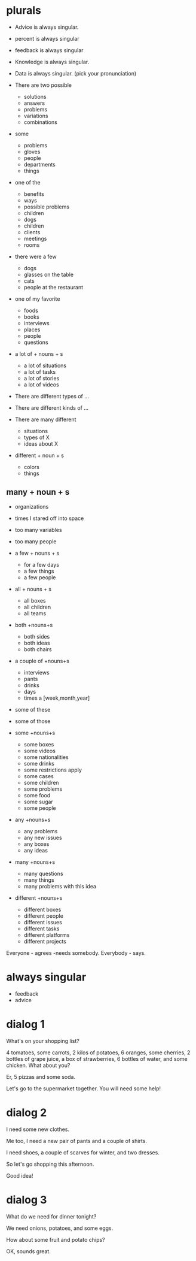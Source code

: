 # plurals 
* Advice is always singular.
* percent is always singular
* feedback is always singular
* Knowledge is always singular.
* Data is always singular. (pick your pronunciation)

* There are two possible
  * solutions
  * answers
  * problems
  * variations
  * combinations

* some
  * problems
  * gloves
  * people
  * departments
  * things

* one of the 
  * benefits
  * ways
  * possible problems
  * children
  * dogs
  * children
  * clients
  * meetings
  * rooms
* there were a few
	* dogs
	* glasses on the table
	* cats
	* people at the restaurant
* one of my favorite
  * foods
  * books
  * interviews
  * places
  * people
  * questions
* a lot of + nouns + s
  * a lot of situations
  * a lot of tasks
  * a lot of stories
  * a lot of videos

* There are different types of ...
* There are different kinds of ...
* There are many different 
	* situations
	* types of X
	* ideas about X
* different + noun + s
  * colors
  * things
## many + noun + s
  * organizations
  * times I stared off into space
  * too many variables
  * too many people
* a few + nouns + s
  * for a few days
  * a few things
  * a few people
* all + nouns + s
  * all boxes
  * all children
  * all teams
* both +nouns+s
  * both sides
  * both ideas
  * both chairs
* a couple of +nouns+s
  * interviews
  * pants
  * drinks
  * days
  * times a [week,month,year]


* some of these
* some of those

* some +nouns+s
  * some boxes
  * some videos
  * some nationalities
  * some drinks
  * some restrictions apply
  * some cases
  * some children
  * some problems
  * some food
  * some sugar
  * some people
* any +nouns+s
  * any problems
  * any new issues
  * any boxes
  * any ideas
* many +nouns+s
  * many questions 
  * many things
  * many problems with this idea
* different +nouns+s
  * different boxes
  * different people
  * different issues
  * different tasks
  * different platforms
  * different projects

Everyone 
	- agrees
	-needs somebody.
Everybody 
	- says.

# always singular
- feedback
- advice


# dialog 1
What's on your shopping list?

4 tomatoes, some carrots, 2 kilos of potatoes, 6 oranges, some cherries, 2 bottles of grape juice, a box of strawberries, 6 bottles of water, and some chicken. What about you?

Er, 5 pizzas and some soda.

Let's go to the supermarket together. You will need some help!  


# dialog 2
I need some new clothes.

Me too, I need a new pair of pants and a couple of shirts.

I need shoes, a couple of scarves for winter, and two dresses.

So let's go shopping this afternoon.

Good idea!  


# dialog 3
What do we need for dinner tonight?

We need onions, potatoes, and some eggs.

How about some fruit and potato chips?

OK, sounds great.